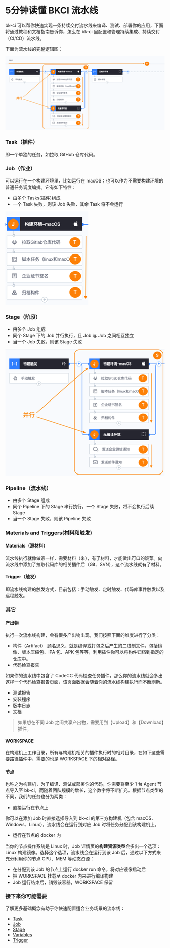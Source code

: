 # 5分钟读懂 BKCI 流水线

bk-ci 可以帮你快速实现一条持续交付流水线来编译、测试、部署你的应用，下面将通过教程和文档指南告诉你，怎么在 bk-ci 里配置和管理持续集成、持续交付（CI/CD）流水线。

下面为流水线的完整逻辑图：

![](../.gitbook/assets/image.png)



### Task（插件） <a id="Task&#xFF08;&#x63D2;&#x4EF6;&#xFF09;"></a>

即一个单独的任务，如拉取 GitHub 仓库代码。

### Job（作业） <a id="Job&#xFF08;&#x4F5C;&#x4E1A;&#xFF09;"></a>

可以运行在一个构建环境里，比如运行在 macOS；也可以作为不需要构建环境的普通任务调度编排。它有如下特性：

* 由多个 Tasks\(插件\)组成
* 一个 Task 失败，则该 Job 失败，其余 Task 将不会运行

![](../.gitbook/assets/image%20%2810%29.png)

### Stage（阶段） <a id="Stage&#xFF08;&#x9636;&#x6BB5;&#xFF09;"></a>

* 由多个 Job 组成
* 同个 Stage 下的 Job 并行执行，且 Job 与 Job 之间相互独立
* 当一个 Job 失败，则该 Stage 失败

![](../.gitbook/assets/image%20%2819%29.png)



### Pipeline（流水线） <a id="Pipeline&#xFF08;&#x6D41;&#x6C34;&#x7EBF;&#xFF09;"></a>

* 由多个 Stage 组成
* 同个 Pipeline 下的 Stage 串行执行，一个 Stage 失败，将不会执行后续 Stage
* 当一个 Stage 失败，则该 Pipeline 失败

### Materials and Triggers\(材料和触发\) <a id="Materials and Triggers(&#x6750;&#x6599;&#x548C;&#x89E6;&#x53D1;)"></a>

#### Materials（源材料） <a id="Materials&#xFF08;&#x6E90;&#x6750;&#x6599;&#xFF09;"></a>

流水线执行就像做饭一样，需要材料（米），有了材料，才能做出可口的饭菜。向流水线中添加了拉取代码库的相关插件后（Git、SVN），这个流水线就有了材料。

#### Trigger（触发） <a id="Trigger&#xFF08;&#x89E6;&#x53D1;&#xFF09;"></a>

即流水线构建的触发方式，目前包括：手动触发、定时触发、代码库事件触发以及远程触发。

### 其它 <a id="&#x5176;&#x5B83;"></a>

#### 产出物 <a id="&#x4EA7;&#x51FA;&#x7269;"></a>

执行一次流水线构建，会有很多产出物出现，我们按照下面的维度进行了分类：

* 构件（Artifact） 顾名思义，就是编译或打包之后产生的二进制文件，包括镜像、版本压缩包、IPA 包、APK 包等等，利用插件你可以将构件归档到指定的仓库中。
* 代码检查报告

如果你的流水线中包含了 CodeCC 代码检查任务插件，那么你的流水线就会多出这样一个代码检查报告页面，该页面数据会随着你的流水线构建执行而不断刷新。

* 测试报告
* 安装程序
* 版本日志
* 文档

> 如果想在不同 Job 之间共享产出物，需要用到【Upload】和【Download】插件。

#### WORKSPACE <a id="WORKSPACE"></a>

在构建机上工作目录，所有与构建机相关的插件执行时的相对目录，在如下这些需要路径插件中，需要的也是 WORKSPACE 下的相对路径。

#### 节点 <a id="&#x8282;&#x70B9;"></a>

也称之为构建机，为了编译、测试或部署你的代码，你需要将至少 1 台 Agent 节点导入至 bk-ci，而随着团队规模的增长，这个数字将不断扩充。根据节点类型的不同，我们的任务也分为两类：

* 直接运行在节点上

你可以在添加 Job 时直接选择导入到 bk-ci 的第三方构建机（包含 macOS、Windows、Linux），流水线会在运行到对应 Job 时将任务分配到该构建机上。

* 运行在节点的 docker 内

当你的节点操作系统是 Linux 时，Job 详情页的**构建资源类型**会多出一个选项：Linux 构建镜像。选择这个选项，流水线会在运行到该 Job 后，通过以下方式来充分利用你的节点 CPU、MEM 等动态资源：

* 在分配到该 Job 的节点上运行 docker run 命令，将对应镜像启动后
* 把 WORKSPACE 挂载至 docker 内来进行编译构建
* Job 运行结束后，销毁该容器，WORKSPACE 保留

### 接下来你可能需要 <a id="&#x63A5;&#x4E0B;&#x6765;&#x4F60;&#x53EF;&#x80FD;&#x9700;&#x8981;"></a>

了解更多基础概念有助于你快速配置适合业务场景的流水线：

* [Task](terminology/task.md)
* [Job](terminology/job.md)
* [Stage](terminology/stage.md)
* [Variables](terminology/variables.md)
* [Trigger](terminology/trigger.md)

